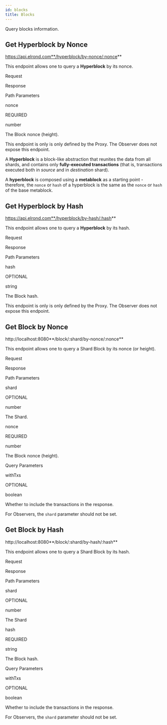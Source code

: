 ```yaml
---
id: blocks
title: Blocks
---
```


Query blocks information.

## **Get Hyperblock by Nonce**

https://api.elrond.com**/hyperblock/by-nonce/:nonce**

This endpoint allows one to query a **Hyperblock** by its nonce.

Request

Response

Path Parameters

nonce

REQUIRED

number

The Block nonce (height).



This endpoint is only is only defined by the Proxy. The Observer does not expose this endpoint.



A **Hyperblock** is a block-like abstraction that reunites the data from all shards, and contains only **fully-executed transactions** (that is, transactions executed both in *source* and in *destination* shard).

A **hyperblock** is composed using a **metablock** as a starting point - therefore, the `nonce` or `hash` of a hyperblock is the same as the `nonce` or `hash` of the base metablock.

## **Get Hyperblock by Hash**

https://api.elrond.com**/hyperblock/by-hash/:hash**

This endpoint allows one to query a **Hyperblock** by its hash.

Request

Response

Path Parameters

hash

OPTIONAL

string

The Block hash.



This endpoint is only is only defined by the Proxy. The Observer does not expose this endpoint.

## **Get Block by Nonce**

http://localhost:8080**/block/:shard/by-nonce/:nonce**

This endpoint allows one to query a Shard Block by its nonce (or height).

Request

Response

Path Parameters

shard

OPTIONAL

number

The Shard.

nonce

REQUIRED

number

The Block nonce (height).

Query Parameters

withTxs

OPTIONAL

boolean

Whether to include the transactions in the response.



For Observers, the `shard` parameter should not be set.

## **Get Block by Hash**

http://localhost:8080**/block/:shard/by-hash/:hash**

This endpoint allows one to query a Shard Block by its hash.

Request

Response

Path Parameters

shard

OPTIONAL

number

The Shard

hash

REQUIRED

string

The Block hash.

Query Parameters

withTxs

OPTIONAL

boolean

Whether to include the transactions in the response.



For Observers, the `shard` parameter should not be set.